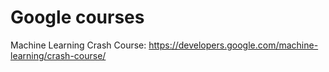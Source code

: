 # Google courses

Machine Learning Crash Course:
https://developers.google.com/machine-learning/crash-course/
